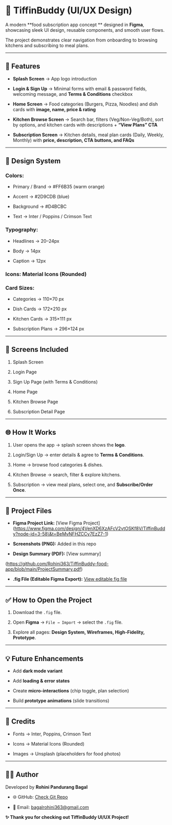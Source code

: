 # 🍴 TiffinBuddy (UI/UX Design)



A modern **food subscription app concept ** designed in **Figma**, showcasing sleek UI design, reusable components, and smooth user flows.  

The project demonstrates clear navigation from onboarding to browsing kitchens and subscribing to meal plans.



---



## 🚀 Features



- **Splash Screen** → App logo introduction  

- **Login & Sign Up** → Minimal forms with email & password fields, welcoming message, and **Terms & Conditions** checkbox  

- **Home Screen** → Food categories (Burgers, Pizza, Noodles) and dish cards with **image, name, price & rating**  

- **Kitchen Browse Screen** → Search bar, filters (Veg/Non-Veg/Both), sort by options, and kitchen cards with descriptions + **“View Plans” CTA**  

- **Subscription Screen** → Kitchen details, meal plan cards (Daily, Weekly, Monthly) with **price, description, CTA buttons, and FAQs**  



---



## 🎨 Design System



### Colors:  

- Primary / Brand → #FF6B35 (warm orange)  

- Accent → #2D9CDB (blue)  

- Background → #D4BCBC  

- Text → Inter / Poppins / Crimson Text  



### Typography:  

- Headlines → 20–24px  

- Body → 14px  

- Caption → 12px  



### Icons: Material Icons (Rounded)  



### Card Sizes:  

- Categories → 110×70 px  

- Dish Cards → 172×210 px  

- Kitchen Cards → 315×111 px  

- Subscription Plans → 296×124 px  



---



## 📱 Screens Included



1. Splash Screen  

2. Login Page  

3. Sign Up Page (with Terms \& Conditions)  

4. Home Page  

5. Kitchen Browse Page  

6. Subscription Detail Page  



---



## 🌐 How It Works



1. User opens the app → splash screen shows the **logo**.  

2. Login/Sign Up → enter details & agree to **Terms & Conditions**.  

3. Home → browse food categories & dishes.  

4. Kitchen Browse → search, filter & explore kitchens.  

5. Subscription → view meal plans, select one, and **Subscribe/Order Once**.  



---



## 📂 Project Files



- **Figma Project Link:** \[View Figma Project](https://www.figma.com/design/4VenXD6XzAFcV2vtOSKf8V/TiffinBuddy?node-id=3-58\&t=BeMvNFHZCCy7EzZ7-1)  

- **Screenshots (PNG):** Added in this repo  

- **Design Summary (PDF):** [View summary]

(https://github.com/Rohini363/TiffinBuddy-food-app/blob/main/ProjectSummary.pdf)

- **.fig File (Editable Figma Export):** [View editable fig file](https://github.com/Rohini363/TiffinBuddy-food-app/blob/main/TiffinBuddy.fig)  



---



## ✅ How to Open the Project



1. Download the `.fig` file.  

2. Open **Figma** → `File → Import` → select the `.fig` file.  

3. Explore all pages: **Design System, Wireframes, High-Fidelity, Prototype**.  



---



## 💡 Future Enhancements



- Add **dark mode variant**  

- Add **loading & error states**  

- Create **micro-interactions** (chip toggle, plan selection)  

- Build **prototype animations** (slide transitions)  



---



## 🙌 Credits



- Fonts → Inter, Poppins, Crimson Text  

- Icons → Material Icons (Rounded)  

- Images → Unsplash (placeholders for food photos)  



---



## 👩‍💻 Author



Developed by **Rohini Pandurang Bagal**  

- 🌐 GitHub: [Check Git Repo](https://github.com/Rohini363/TiffinBuddy-food-app)  

- 📧 Email: bagalrohini363@gmail.com  



**✨ Thank you for checking out TiffinBuddy UI/UX Project!**



